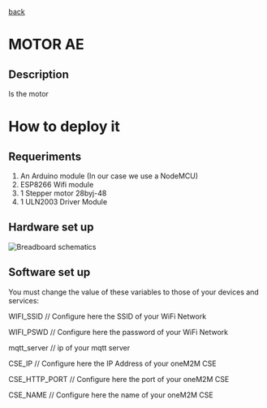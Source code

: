 [back](https://github.com/ruzafa8/SmartBuilding)
# MOTOR AE
## Description
Is the motor 
# How to deploy it

## Requeriments
1. An Arduino module (In our case we use a NodeMCU)
2. ESP8266 Wifi module
3. 1 Stepper motor 28byj-48
4. 1 ULN2003 Driver Module

## Hardware set up
![Breadboard schematics](/semaphoreAE/motor_schematic.jpg)

## Software set up
You must change the value of these variables to those of your devices and services:

WIFI_SSID      // Configure here the SSID of your WiFi Network

WIFI_PSWD      // Configure here the password of your WiFi Network

mqtt_server    // ip of your mqtt server

CSE_IP         // Configure here the IP Address of your oneM2M CSE

CSE_HTTP_PORT  // Configure here the port of your oneM2M CSE

CSE_NAME       // Configure here the name of your oneM2M CSE